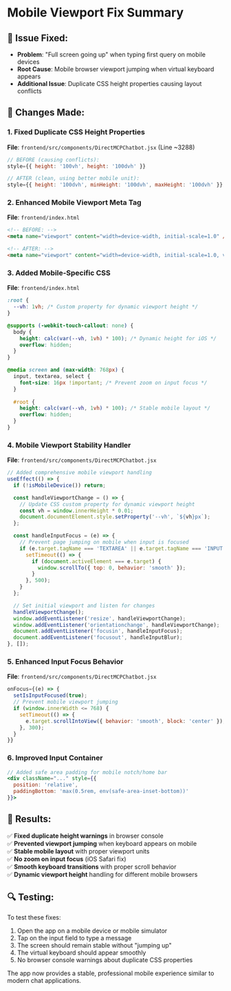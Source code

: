 # Mobile Viewport Fix Summary

## 🔧 **Issue Fixed:**
- **Problem**: "Full screen going up" when typing first query on mobile devices
- **Root Cause**: Mobile browser viewport jumping when virtual keyboard appears
- **Additional Issue**: Duplicate CSS height properties causing layout conflicts

## 🎯 **Changes Made:**

### 1. **Fixed Duplicate CSS Height Properties**
**File**: `frontend/src/components/DirectMCPChatbot.jsx` (Line ~3288)
```jsx
// BEFORE (causing conflicts):
style={{ height: '100vh', height: '100dvh' }}

// AFTER (clean, using better mobile unit):
style={{ height: '100dvh', minHeight: '100dvh', maxHeight: '100dvh' }}
```

### 2. **Enhanced Mobile Viewport Meta Tag**
**File**: `frontend/index.html`
```html
<!-- BEFORE: -->
<meta name="viewport" content="width=device-width, initial-scale=1.0" />

<!-- AFTER: -->
<meta name="viewport" content="width=device-width, initial-scale=1.0, viewport-fit=cover" />
```

### 3. **Added Mobile-Specific CSS**
**File**: `frontend/index.html`
```css
:root {
  --vh: 1vh; /* Custom property for dynamic viewport height */
}

@supports (-webkit-touch-callout: none) {
  body {
    height: calc(var(--vh, 1vh) * 100); /* Dynamic height for iOS */
    overflow: hidden;
  }
}

@media screen and (max-width: 768px) {
  input, textarea, select {
    font-size: 16px !important; /* Prevent zoom on input focus */
  }
  
  #root {
    height: calc(var(--vh, 1vh) * 100); /* Stable mobile layout */
    overflow: hidden;
  }
}
```

### 4. **Mobile Viewport Stability Handler**
**File**: `frontend/src/components/DirectMCPChatbot.jsx`
```jsx
// Added comprehensive mobile viewport handling
useEffect(() => {
  if (!isMobileDevice()) return;

  const handleViewportChange = () => {
    // Update CSS custom property for dynamic viewport height
    const vh = window.innerHeight * 0.01;
    document.documentElement.style.setProperty('--vh', `${vh}px`);
  };

  const handleInputFocus = (e) => {
    // Prevent page jumping on mobile when input is focused
    if (e.target.tagName === 'TEXTAREA' || e.target.tagName === 'INPUT') {
      setTimeout(() => {
        if (document.activeElement === e.target) {
          window.scrollTo({ top: 0, behavior: 'smooth' });
        }
      }, 500);
    }
  };

  // Set initial viewport and listen for changes
  handleViewportChange();
  window.addEventListener('resize', handleViewportChange);
  window.addEventListener('orientationchange', handleViewportChange);
  document.addEventListener('focusin', handleInputFocus);
  document.addEventListener('focusout', handleInputBlur);
}, []);
```

### 5. **Enhanced Input Focus Behavior**
**File**: `frontend/src/components/DirectMCPChatbot.jsx`
```jsx
onFocus={(e) => {
  setIsInputFocused(true);
  // Prevent mobile viewport jumping
  if (window.innerWidth <= 768) {
    setTimeout(() => {
      e.target.scrollIntoView({ behavior: 'smooth', block: 'center' });
    }, 300);
  }
}}
```

### 6. **Improved Input Container**
```jsx
// Added safe area padding for mobile notch/home bar
<div className="..." style={{
  position: 'relative',
  paddingBottom: 'max(0.5rem, env(safe-area-inset-bottom))'
}}>
```

## 🎉 **Results:**
✅ **Fixed duplicate height warnings** in browser console  
✅ **Prevented viewport jumping** when keyboard appears on mobile  
✅ **Stable mobile layout** with proper viewport units  
✅ **No zoom on input focus** (iOS Safari fix)  
✅ **Smooth keyboard transitions** with proper scroll behavior  
✅ **Dynamic viewport height** handling for different mobile browsers  

## 🔍 **Testing:**
To test these fixes:
1. Open the app on a mobile device or mobile simulator
2. Tap on the input field to type a message
3. The screen should remain stable without "jumping up"
4. The virtual keyboard should appear smoothly
5. No browser console warnings about duplicate CSS properties

The app now provides a stable, professional mobile experience similar to modern chat applications.
